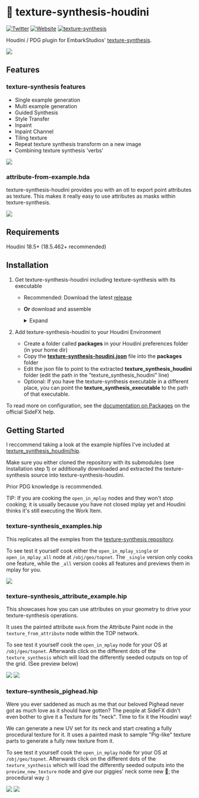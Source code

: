 # 🎨 texture-synthesis-houdini

[![Twitter](https://img.shields.io/badge/Twitter-@ShadesOfOrange__-00acee?logo=twitter&logoColor=white)](https://twitter.com/ShadesOfOrange_)
[![Website](https://img.shields.io/badge/Website-shadesoforange.de-FF4713?logo=Houdini&logoColor=white)](https://shadesoforange.de)
[![texture-synthesis](https://img.shields.io/badge/Github-texture--synthesis-0e1120?logo=github&logoColor=white)](https://github.com/EmbarkStudios/texture-synthesis)

Houdini / PDG plugin for EmbarkStudios' [texture-synthesis](https://github.com/EmbarkStudios/texture-synthesis).

![](docs/texture-synthesis_examples.png)


## Features
### **texture-synthesis features** 

- Single example generation
- Multi example generation
- Guided Synthesis
- Style Transfer
- Inpaint
- Inpaint Channel
- Tiling texture
- Repeat texture synthesis transform on a new image
- Combining texture synthesis 'verbs'


![](docs/texture-synthesis_ui.png)


### **attribute-from-example.hda**
texture-synthesis-houdini provides you with an otl to export point attributes as texture. This makes it really easy to use attributes as masks within texture-synthesis.


![](docs/texture-from-attribute_ui.png)



## Requirements
Houdini 18.5+ (18.5.462+ recommended)

## Installation
1. Get texture-synthesis-houdini including texture-synthesis with its executable
   - Recommended: Download the latest [release](https://github.com/manuelkoester/texture-synthesis-houdini/releases)
   
   - **Or** download and assemble
      <details>
      <summary>Expand</summary>
      <ul>
      <li> The source code: </li>
         <ul>
         <li> clone this repository including the texture-synthesis submodule  </li>
         <code>git clone https://github.com/manuelkoester/texture-synthesis-houdini.git --recurse-submodules</code>
         <li> <b>OR</b> download the <c>Source Code</c> of the latest releases from <a href="https://github.com/manuelkoester/texture-synthesis-houdini/releases">texture-synthesis-houdini</a> and <a href="https://github.com/EmbarkStudios/texture-synthesis/releases">texture-synthesis</a>. Unpack both contents to disk and place texture-synthesis inside texture-synthesis-houdini.</li></ul>
         <li>And the exectuable:</li>
         <ul>
         <li>Go to the <a href="https://github.com/EmbarkStudios/texture-synthesis/releases">releases page of texture-synthesis</a> and download the latest release for your system
         </li>
         <li>Create a bin folder inside texture-synthesis</li>
         <li>Extract the executable file to the bin folder of texture-synthesis.
         </li>
         </ul>
</details>


2. Add texture-synthesis-houdini to your Houdini Environment

   - Create a folder called **packages** in your Houdini preferences folder (in your home dir)
   - Copy the [**texture-synthesis-houdini.json**](https://github.com/fatboYY/texture-synthesis-houdini/blob/main/texture-synthesis-houdini.json) file into the **packages** folder
   - Edit the json file to point to the extracted **texture_synthesis_houdini** folder (edit the path in the "texture_synthesis_houdini" line)
   - Optional: If you have the texture-synthesis executable in a different place, you can point the **texture_synthesis_executable** to the path of that executable.

To read more on configuration, see the [documentation on Packages](https://www.sidefx.com/docs/houdini/ref/plugins.html) on the official SideFX help.

## Getting Started

I reccommend taking a look at the example hipfiles I've included at [texture_synthesis_houdini/hip](https://github.com/manuelkoester/texture-synthesis-houdini/tree/master/hip).

Make sure you either cloned the repository with its submodules (see Installation step 1) or additionally downloaded and extracted the texture-synthesis source into texture-synthesis-houdini.

Prior PDG knowledge is recommended. 

TIP: If you are cooking the `open_in_mplay` nodes and they won't stop cooking; it is usually because you have not closed mplay yet and Houdini thinks it's still executing the Work Item.

### **texture-synthesis_examples.hip**
This replicates all the exmples from the [texture-synthesis repository](ttps://github.com/EmbarkStudios/texture-synthesis).

To see test it yourself cook either the `open_in_mplay_single` or `open_in_mplay_all` node at `/obj/geo/topnet`. The `_single` version only cooks one feature, while the `_all` version cooks all features and previews them in mplay for you.

![](docs/texture-synthesis_examples.png)


### **texture-synthesis_attribute_example.hip**
This showcases how you can use attributes on your geometry to drive your texture-synthesis operations.

It uses the painted attribute `mask` from the Attribute Paint node in the `texture_from_attribute` node within the TOP network.

To see test it yourself cook the `open_in_mplay` node for your OS at `/obj/geo/topnet`. Afterwards click on the different dots of the `texture_synthesis` which will load the differently seeded outputs on top of the grid. (See preview below)

![](docs/texture-synthesis_attribute_example.png)
![](docs/texture-synthesis_attribute_example.gif)


### **texture-synthesis_pighead.hip**
Were you ever saddened as much as me that our beloved Pighead never got as much love as it should have gotten? The people at SideFX didn't even bother to give it a Texture for its "neck". Time to fix it the Houdini way!

We can generate a new UV set for its neck and start creating a fully procedural texture for it.
It uses a painted mask to sample "Pig-like" texture parts to generate a fully new texture from it.

To see test it yourself cook the `open_in_mplay` node for your OS at `/obj/geo/topnet`. Afterwards click on the different dots of the `texture_synthesis` which will load the differently seeded outputs into the `preview_new_texture` node and give our piggies' neck some new 🎨; the procedural way :)

![](docs/pighead.gif)
![](docs/pighead_settings.png)

